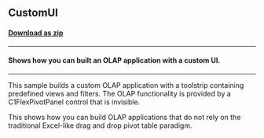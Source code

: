 ## CustomUI
#### [Download as zip](https://grapecity.github.io/DownGit/#/home?url=https://github.com/GrapeCity/ComponentOne-WinForms-Samples/tree/master/NetFramework\FlexPivot\VB\CustomUI)
____
#### Shows how you can built an OLAP application with a custom UI.
____
This sample builds a custom OLAP application with a toolstrip containing predefined views and filters. The OLAP functionality is provided by a C1FlexPivotPanel control that is invisible. 

This shows how you can build OLAP applications that do not rely on the traditional Excel-like drag and drop pivot table paradigm. 